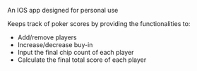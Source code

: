 An IOS app designed for personal use

Keeps track of poker scores by providing the functionalities to:
- Add/remove players
- Increase/decrease buy-in
- Input the final chip count of each player
- Calculate the final total score of each player
